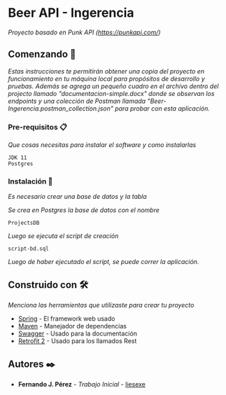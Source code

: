 # Beer API - Ingerencia

_Proyecto basado en Punk API (https://punkapi.com/)_

## Comenzando 🚀

_Estas instrucciones te permitirán obtener una copia del proyecto en funcionamiento en tu máquina local para propósitos de desarrollo y pruebas._
_Además se agrega un pequeño cuadro en el archivo dentro del projecto llamado "documentacion-simple.docx" donde se observan los endpoints y una colección de Postman llamada "Beer-Ingerencia.postman_collection.json" para probar con esta aplicación._

### Pre-requisitos 📋

_Que cosas necesitas para instalar el software y como instalarlas_

```
JDK 11
Postgres
```

### Instalación 🔧

_Es necesario crear una base de datos y la tabla_

_Se crea en Postgres la base de datos con el nombre_

```
ProjectsDB
```

_Luego se ejecuta el script de creación_

```
script-bd.sql
```

_Luego de haber ejecutado el script, se puede correr la aplicación._

## Construido con 🛠️

_Menciona las herramientas que utilizaste para crear tu proyecto_

* [Spring](https://spring.io/) - El framework web usado
* [Maven](https://maven.apache.org/) - Manejador de dependencias
* [Swagger](https://swagger.io/) - Usado para la documentación
* [Retrofit 2](https://square.github.io/retrofit/) - Usado para los llamados Rest

## Autores ✒️

* **Fernando J. Pérez** - *Trabajo Inicial* - [liesexe](https://github.com/liesexe)

